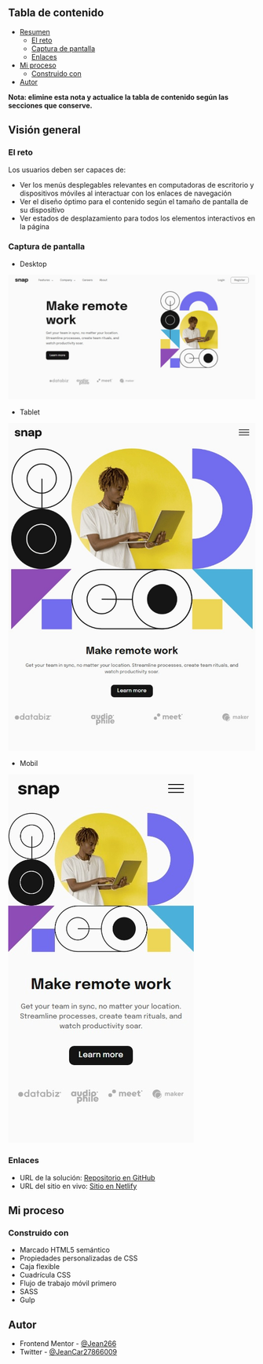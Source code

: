 ## Tabla de contenido

- [Resumen](#resumen)
  - [El reto](#el-reto)
  - [Captura de pantalla](#captura-de-pantalla)
  - [Enlaces](#enlaces)
- [Mi proceso](#mi-proceso)
  - [Construido con](#construido-con)
- [Autor](#autor)

**Nota: elimine esta nota y actualice la tabla de contenido según las secciones que conserve.**

## Visión general

### El reto

Los usuarios deben ser capaces de:

- Ver los menús desplegables relevantes en computadoras de escritorio y dispositivos móviles al interactuar con los enlaces de navegación
- Ver el diseño óptimo para el contenido según el tamaño de pantalla de su dispositivo
- Ver estados de desplazamiento para todos los elementos interactivos en la página

### Captura de pantalla

- Desktop

![](./Desing_desktop.jpeg)

- Tablet

![](./Desing_tablet.jpeg)

- Mobil

![](./Desing_mobil.jpeg)


### Enlaces

- URL de la solución: [Repositorio en GitHub](https://github.com/jean266/home_con_menu_desplegable.git)
- URL del sitio en vivo: [Sitio en Netlify](https://astounding-mousse-2708ad.netlify.app/)

## Mi proceso

### Construido con

- Marcado HTML5 semántico
- Propiedades personalizadas de CSS
- Caja flexible
- Cuadrícula CSS
- Flujo de trabajo móvil primero
- SASS
- Gulp

## Autor

- Frontend Mentor - [@Jean266](https://www.frontendmentor.io/profile/jean266)
- Twitter - [@JeanCar27866009](https://twitter.com/JeanCar27866009)